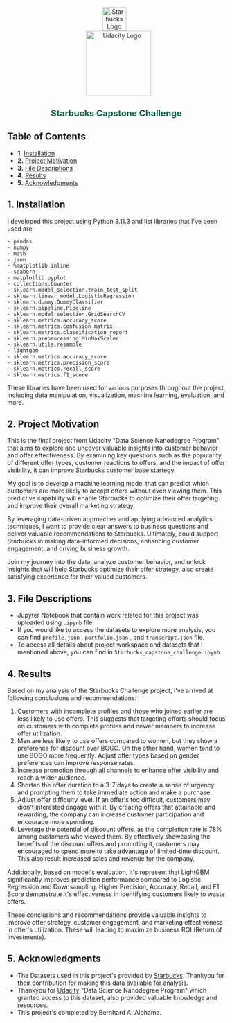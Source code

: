 <div align="center">
  <img src="https://www.starbucks.co.id/image/logo.png" alt="Starbucks Logo" width="55" style="margin-right: 10px;">
  <br>
  <img src="https://www.udacity.com/images/svgs/udacity-tt-logo.svg" alt="Udacity Logo" width="150" style="margin-left: 10px;">
  <h1 style="color: #006241; font-size: 20px;">Starbucks Capstone Challenge</h1>
</div>

## Table of Contents

- **1.** [Installation](#installation)
- **2.** [Project Motivation](#motivation)
- **3.** [File Descriptions](#desc)
- **4.** [Results](#results)
- **5.** [Acknowledgments](#acknow)

## 1. Installation <a name="installation"></a>

I developed this project using Python 3.11.3 and list libraries that I've been used are:

    - pandas
    - numpy
    - math
    - json
    - %matplotlib inline
    - seaborn
    - matplotlib.pyplot
    - collections.Counter
    - sklearn.model_selection.train_test_split
    - sklearn.linear_model.LogisticRegression
    - sklearn.dummy.DummyClassifier
    - sklearn.pipeline.Pipeline
    - sklearn.model_selection.GridSearchCV
    - sklearn.metrics.accuracy_score
    - sklearn.metrics.confusion_matrix
    - sklearn.metrics.classification_report
    - sklearn.preprocessing.MinMaxScaler
    - sklearn.utils.resample
    - lightgbm
    - sklearn.metrics.accuracy_score
    - sklearn.metrics.precision_score
    - sklearn.metrics.recall_score
    - sklearn.metrics.f1_score

These libraries have been used for various purposes throughout the project, including data manipulation, visualization, machine learning, evaluation, and more.

## 2. Project Motivation <a name="motivation"></a>

This is the final project from Udacity "Data Science Nanodegree Program" that aims to explore and uncover valuable insights into customer behavior and offer effectiveness. By examining key questions such as the popularity of different offer types, customer reactions to offers, and the impact of offer visibility, it can improve Starbucks customer base startegy.

My goal is to develop a machine learning model that can predict which customers are more likely to accept offers without even viewing them. This predictive capability will enable Starbucks to optimize their offer targeting and improve their overall marketing strategy.

By leveraging data-driven approaches and applying advanced analytics techniques, I want to provide clear answers to business questions and deliver valuable recommendations to Starbucks. Ultimately, could support Starbucks in making data-informed decisions, enhancing customer engagement, and driving business growth.

Join my journey into the data, analyze customer behavior, and unlock insights that will help Starbucks optimize their offer strategy, also create satisfying experience for their valued customers.

## 3. File Descriptions <a name="desc"></a>

- Jupyter Notebook that contain work related for this project was uploaded using `.ipynb` file.
- If you would like to access the datasets to explore more analysis, you can find `profile.json` , `portfolio.json` , and `transcript.json` file.
- To access all details about project workspace and datasets that I mentioned above, you can find in `Starbucks_capstone_challenge.ipynb`.

## 4. Results <a name="results"></a>

Based on my analysis of the Starbucks Challenge project, I've arrived at following conclusions and recommendations:

1. Customers with incomplete profiles and those who joined earlier are less likely to use offers. This suggests that targeting efforts should focus on customers with complete profiles and newer members to increase offer utilization.
2. Men are less likely to use offers compared to women, but they show a preference for discount over BOGO. On the other hand, women tend to use BOGO more frequently. Adjust offer types based on gender preferences can improve response rates.
3. Increase promotion through all channels to enhance offer visibility and reach a wider audience.
4. Shorten the offer duration to a 3-7 days to create a sense of urgency and prompting them to take immediate action and make a purchase.
5. Adjust offer difficulty level. If an offer's too difficult, customers may didn't interested engage with it. By creating offers that attainable and rewarding, the company can increase customer participation and encourage more spending.
6. Leverage the potential of discount offers, as the completion rate is 78% among customers who viewed them. By effectively showcasing the benefits of the discount offers and promoting it, customers may encouraged to spend more to take advantage of limited-time discount. This also result increased sales and revenue for the company.

Additionally, based on model's evaluation, it's represent that LightGBM significantly improves prediction performance compared to Logistic Regression and Downsampling. Higher Precision, Accuracy, Recall, and F1 Score demonstrate it's effectiveness in identifying customers likely to waste offers.

These conclusions and recommendations provide valuable insights to improve offer strategy, customer engagement, and marketing effectiveness in offer's utilization. These will leading to maximize business ROI (Return of Investments).

## 5. Acknowledgments <a name="acknow"></a>

- The Datasets used in this project's provided by [Starbucks](https://www.starbucks.com/). Thankyou for their contribution for making this data available for analysis.
- Thankyou for [Udacity](https://www.udacity.com/) "Data Science Nanodegree Program" which granted access to this dataset, also provided valuable knowledge and resources.
- This project's completed by Bernhard A. Alphama.
